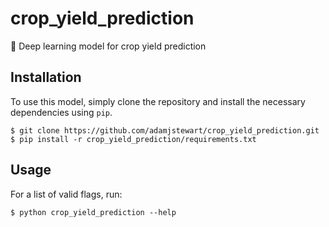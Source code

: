 # crop_yield_prediction
:corn: Deep learning model for crop yield prediction

## Installation

To use this model, simply clone the repository and install the necessary dependencies using `pip`.

```console
$ git clone https://github.com/adamjstewart/crop_yield_prediction.git
$ pip install -r crop_yield_prediction/requirements.txt
```

## Usage

For a list of valid flags, run:

```console
$ python crop_yield_prediction --help
```
